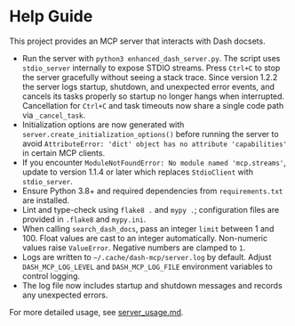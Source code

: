 # Help Guide

This project provides an MCP server that interacts with Dash docsets.

- Run the server with `python3 enhanced_dash_server.py`. The script uses
  `stdio_server` internally to expose STDIO streams. Press `Ctrl+C` to
  stop the server gracefully without seeing a stack trace. Since version
   1.2.2 the server logs startup, shutdown, and unexpected error events, and cancels its tasks properly so startup no longer hangs
  when interrupted. Cancellation for `Ctrl+C` and task timeouts now
  share a single code path via `_cancel_task`.
- Initialization options are now generated with
  `server.create_initialization_options()` before running the server to avoid
  `AttributeError: 'dict' object has no attribute 'capabilities'` in certain MCP
  clients.
- If you encounter `ModuleNotFoundError: No module named 'mcp.streams'`,
  update to version 1.1.4 or later which replaces `StdioClient` with
  `stdio_server`.
- Ensure Python 3.8+ and required dependencies from `requirements.txt` are installed.
- Lint and type-check using `flake8 .` and `mypy .`; configuration files are
  provided in `.flake8` and `mypy.ini`.
- When calling `search_dash_docs`, pass an integer `limit` between 1 and 100.
  Float values are cast to an integer automatically. Non-numeric values raise `ValueError`. Negative numbers are clamped to `1`.
- Logs are written to `~/.cache/dash-mcp/server.log` by default. Adjust
  `DASH_MCP_LOG_LEVEL` and `DASH_MCP_LOG_FILE` environment variables to
  control logging.
- The log file now includes startup and shutdown messages and records any unexpected errors.

For more detailed usage, see [server_usage.md](server_usage.md).
